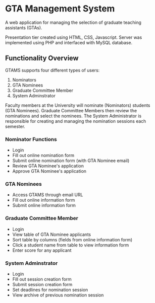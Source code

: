 # GTA Management System

A web application for managing the selection of graduate teaching assistants (GTAs).

Presentation tier created using HTML, CSS, Javascript. Server was implemented using PHP and interfaced with MySQL database.

## Functionality Overview

GTAMS supports four different types of users:

1. Nominators
2. GTA Nominees
3. Graduate Committee Member
4. System Adminstrator

Faculty members at the University will nominate (Nominators) students (GTA Nominees). Graduate Committee Members then review the nominations and select the nominees. The System Administrator is responsible for creating and managing the nomination sessions each semester.

### Nominator Functions

* Login
* Fill out online nomination form
* Submit online nomination form (with GTA Nominee email)
* Review GTA Nominee's application
* Approve GTA Nominee's application

### GTA Nominees

* Access GTAMS through email URL
* Fill out online information form
* Submit online information form

### Graduate Committee Member

* Login
* View table of GTA Nominee applicants
* Sort table by columns (fields from online information form)
* Click a student name from table to view information form
* Enter score for any applicant

### System Adminstrator

* Login
* Fill out session creation form
* Submit session creation form
* Set deadlines for nomination session
* View archive of previous nomination session